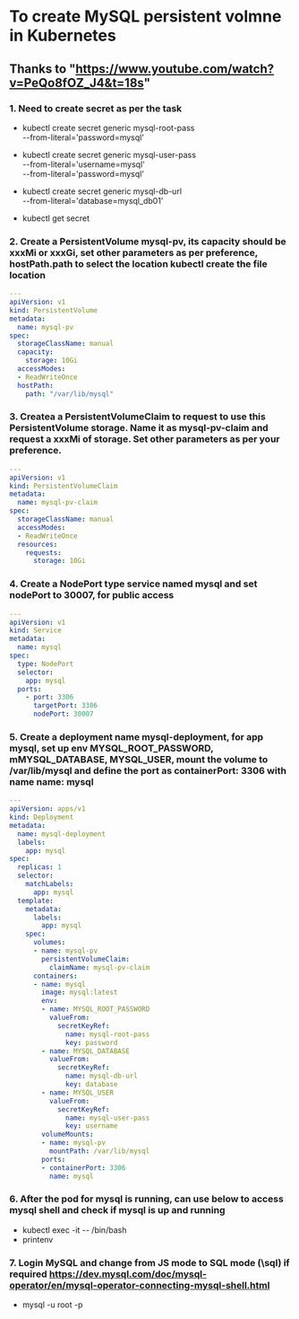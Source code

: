 # To create MySQL persistent volmne in Kubernetes
## Thanks to **"https://www.youtube.com/watch?v=PeQo8fOZ_J4&t=18s"**
### 1. Need to create secret as per the task
- kubectl create secret generic mysql-root-pass \
                        --from-literal='password=mysql'

- kubectl create secret generic mysql-user-pass \
                        --from-literal='username=mysql'\
                        --from-literal='password=mysql'
- kubectl create secret generic mysql-db-url \
                        --from-literal='database=mysql_db01'

- kubectl get secret

### 2. Create a PersistentVolume **mysql-pv**, its capacity should be **xxxMi** or **xxxGi**, set other parameters as per preference, **hostPath.path** to select the location kubectl create the file location

```yaml
---
apiVersion: v1
kind: PersistentVolume
metadata:
  name: mysql-pv
spec:
  storageClassName: manual
  capacity:
    storage: 10Gi
  accessModes:
  - ReadWriteOnce
  hostPath:
    path: "/var/lib/mysql"
```

### 3. Createa a **PersistentVolumeClaim** to request to use this **PersistentVolume** storage. Name it as **mysql-pv-claim** and request a **xxxMi** of storage. Set other parameters as per your preference.

```yaml
---
apiVersion: v1
kind: PersistentVolumeClaim
metadata:
  name: mysql-pv-claim
spec:
  storageClassName: manual
  accessModes:
  - ReadWriteOnce
  resources:
    requests:
      storage: 10Gi
```

### 4. Create a **NodePort** type service named mysql and set nodePort to 30007, for public access

```yaml
---
apiVersion: v1
kind: Service
metadata:
  name: mysql
spec:
  type: NodePort
  selector:
    app: mysql
  ports:
    - port: 3306
      targetPort: 3306
      nodePort: 30007
```


### 5. Create a deployment name **mysql-deployment**, for app **mysql**, set up env **MYSQL_ROOT_PASSWORD**, **mMYSQL_DATABASE**, **MYSQL_USER**, mount the volume to **/var/lib/mysql** and define the port as **containerPort: 3306** with name **name: mysql**

```yaml
---
apiVersion: apps/v1
kind: Deployment
metadata:
  name: mysql-deployment
  labels:
    app: mysql
spec:
  replicas: 1
  selector:
    matchLabels:
      app: mysql
  template:
    metadata:
      labels:
        app: mysql
    spec:
      volumes:
      - name: mysql-pv
        persistentVolumeClaim:
          claimName: mysql-pv-claim
      containers:
      - name: mysql
        image: mysql:latest
        env:
        - name: MYSQL_ROOT_PASSWORD
          valueFrom:
            secretKeyRef:
              name: mysql-root-pass
              key: password
        - name: MYSQL_DATABASE
          valueFrom:
            secretKeyRef:
              name: mysql-db-url
              key: database
        - name: MYSQL_USER
          valueFrom:
            secretKeyRef:
              name: mysql-user-pass
              key: username
        volumeMounts:
        - name: mysql-pv
          mountPath: /var/lib/mysql
        ports:
        - containerPort: 3306
          name: mysql

```

### 6. After the pod for mysql is running, can use below to access mysql shell and check if mysql is up and running
- kubectl exec -it <mysql-pod-name> -- /bin/bash
- printenv

### 7. Login MySQL and change from JS mode to SQL mode (\sql) if required **https://dev.mysql.com/doc/mysql-operator/en/mysql-operator-connecting-mysql-shell.html**
- mysql -u root -p 